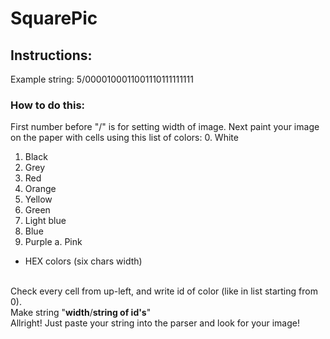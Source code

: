 # SquarePic
## Instructions:
Example string:
5/0000100011001110111111111
<br>
### How to do this:<br>
First number before "/" is for setting width of image.
Next paint your image on the paper with cells using this list of colors:
 0. White
 1. Black
 2. Grey
 3. Red
 4. Orange
 5. Yellow
 6. Green
 7. Light blue
 8. Blue
 9. Purple
 a. Pink
 + HEX colors (six chars width)
</ol>
<br>
Check every cell from up-left, and write id of color (like in list starting from 0).<br>
Make string "<b>width</b>/<b>string of id's</b>"<br>
Allright! Just paste your string into the parser and look for your image!

